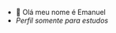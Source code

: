 - 👋 Olá meu nome é Emanuel
- *Perfil somente para estudos*

<!---
emanuelalvessilva/emanuelalvessilva is a ✨ special ✨ repository because its `README.md` (this file) appears on your GitHub profile.
You can click the Preview link to take a look at your changes.
--->
